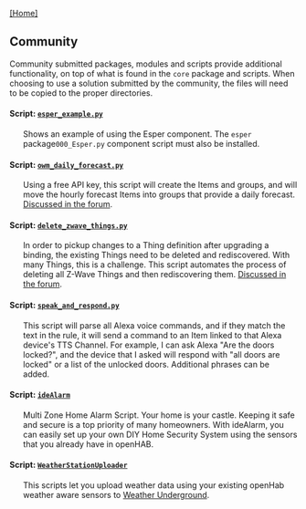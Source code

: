 [[Home]](README.md)

## Community

Community submitted packages, modules and scripts provide additional functionality, on top of what is found in the `core` package and scripts.
When choosing to use a solution submitted by the community, the files will need to be copied to the proper directories. 

#### Script: [`esper_example.py`](../../Community/Esper/automation/jsr223/python/community/esper/esper.py.example)
<ul>

Shows an example of using the Esper component.
The `esper` package`000_Esper.py` component script must also be installed.
</ul>

#### Script: [`owm_daily_forecast.py`](../../Community/OpenWeatherMap/automation/jsr223/python/community/openweathermap/owm_daily_forecast.py)
<ul>

Using a free API key, this script will create the Items and groups, and will move the hourly forecast Items into groups that provide a daily forecast.
[Discussed in the forum](https://community.openhab.org/t/openweathermap-daily-forecast-using-the-free-api/62579).
</ul>

#### Script: [`delete_zwave_things.py`](../../Community/Delete%20and%20Rediscover%20Z-Wave%20Things/automation/jsr223/python/community/delete_zwave_things/delete_zwave_things.py)
<ul>

In order to pickup changes to a Thing definition after upgrading a binding, the existing Things need to be deleted and rediscovered. 
With many Things, this is a challenge. 
This script automates the process of deleting all Z-Wave Things and then rediscovering them. 
[Discussed in the forum](https://community.openhab.org/t/rule-for-deleting-and-rediscovering-things/41001).
</ul>

#### Script: [`speak_and_respond.py`](../../Community/Alexa%20Speak%20and%20Respond/automation/jsr223/python/community/speak_and_respond/speak_and_respond.py)
<ul>

This script will parse all Alexa voice commands, and if they match the text in the rule, it will send a command to an Item linked to that Alexa device's TTS Channel. 
For example, I can ask Alexa "Are the doors locked?", and the device that I asked will respond with "all doors are locked" or a list of the unlocked doors. 
Additional phrases can be added.
</ul>

#### Script: [`ideAlarm`](../../Community/IdeAlarm/automation/lib/python/community/idealarm/README.md)
<ul>

Multi Zone Home Alarm Script. Your home is your castle. Keeping it safe and secure is a top priority of many homeowners. With ideAlarm, you can easily set up your own DIY Home Security System using the sensors that you already have in openHAB.
</ul>

#### Script: [`WeatherStationUploader`](../../Community/WeatherStationUploader/automation/jsr223/python/community/weatherstationuploader/README.md)
<ul>

This scripts let you upload weather data using your existing openHab weather aware sensors to [Weather Underground](https://www.wunderground.com/).
</ul>
